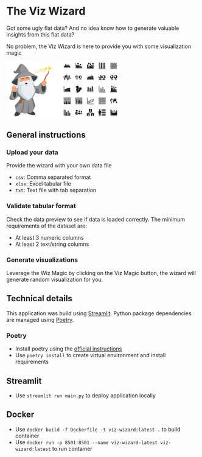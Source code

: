 # The Viz Wizard
Got some ugly flat data? And no idea know how to generate valuable insights from this flat data?

No problem, the Viz Wizard is here to provide you with some visualization magic

<img src="src/images/wiz_charts.png" alt="drawing" width="300"/>

## General instructions

### Upload your data
Provide the wizard with your own data file
- `csv`: Comma separated format
- `xlsx`: Excel tabular file
- `txt`: Text file with tab separation

### Validate tabular format
Check the data preview to see if data is loaded correctly. The minimum requirements of the dataset are:
- At least 3 numeric columns
- At least 2 text/string columns

### Generate visualizations 
Leverage the Wiz Magic by clicking on the Viz Magic button, the wizard will generate random visualization for you.

## Technical details
This application was build using [Streamlit](https://streamlit.io/). Python package dependencies are 
managed using [Poetry](https://python-poetry.org/).

### Poetry
- Install poetry using the [official instructions](https://python-poetry.org/docs/#installation)
- Use `poetry install` to create virtual environment and install requirements

## Streamlit
- Use `streamlit run main.py` to deploy application locally

## Docker
- Use `docker build -f Dockerfile -t viz-wizard:latest .` to build container
- Use `docker run -p 8501:8501 --name viz-wizard-latest viz-wizard:latest` to run container
